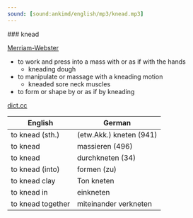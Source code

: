 ```yaml
---
sound: [sound:ankimd/english/mp3/knead.mp3]
---
```


\### knead

[Merriam-Webster](https://www.merriam-webster.com/dictionary/knead)

- to work and press into a mass with or as if with the hands
    - kneading dough
- to manipulate or massage with a kneading motion
    - kneaded sore neck muscles
- to form or shape by or as if by kneading

[dict.cc](https://www.dict.cc/knead)

| English        | German       |
| -------------- | ------------ |
| to knead (sth.) | (etw.Akk.) kneten (941) |
| to knead | massieren (496) |
| to knead | durchkneten (34) |
| to knead (into) | formen (zu) |
| to knead clay | Ton kneten |
| to knead in | einkneten |
| to knead together | miteinander verkneten |
